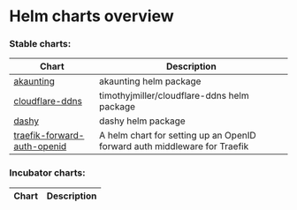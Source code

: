 # Helm charts overview
### Stable charts:
| Chart | Description |
| ----- | ----------- |
| [akaunting](stable/akaunting) | akaunting helm package |
| [cloudflare-ddns](stable/cloudflare-ddns) | timothyjmiller/cloudflare-ddns helm package |
| [dashy](stable/dashy) | dashy helm package |
| [traefik-forward-auth-openid](stable/traefik-forward-auth-openid) | A helm chart for setting up an OpenID forward auth middleware for Traefik |
### Incubator charts:
| Chart | Description |
| ----- | ----------- |
